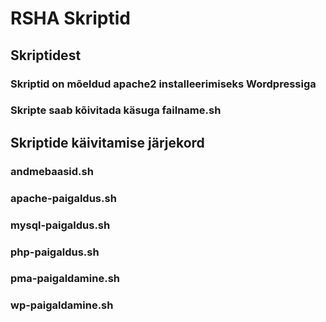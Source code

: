 # RSHA Skriptid
## Skriptidest
### Skriptid on mõeldud apache2 installeerimiseks Wordpressiga
### Skripte saab kõivitada käsuga failname.sh
## Skriptide käivitamise järjekord
### andmebaasid.sh	
### apache-paigaldus.sh
### mysql-paigaldus.sh
### php-paigaldus.sh	
### pma-paigaldamine.sh
### wp-paigaldamine.sh
